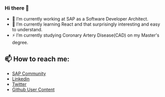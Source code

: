 ### Hi there 👋

- 🔭 I’m currently working at SAP as a Software Developer Architect.
- 🌱 I’m currently learning React and that surprisingly interesting and easy to understand.
- ⚡ I’m currently studying Coronary Artery Disease(CAD) on my Master's degree.

## 📫 How to reach me:
- [SAP Community](https://people.sap.com/samuel.armbrust)
- [Linkedin](https://www.linkedin.com/in/armbrustsamuel/)
- [Twitter](https://twitter.com/ArmbrustSamuel)
- [Github User Content](https://github.com/armbrustsamuel/armbrustsamuel.github.io)

<!--
**armbrustsamuel/armbrustsamuel** is a ✨ _special_ ✨ repository because its `README.md` (this file) appears on your GitHub profile.

Here are some ideas to get you started:

- 🔭 I’m currently working on ...
- 🌱 I’m currently learning ...
- 👯 I’m looking to collaborate on ...
- 🤔 I’m looking for help with ...
- 💬 Ask me about ...
- 📫 How to reach me: ...
- 😄 Pronouns: ...
- ⚡ Fun fact: ...
-->
